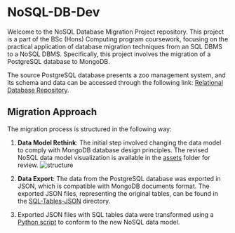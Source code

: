 # NoSQL-DB-Dev
Welcome to the NoSQL Database Migration Project repository. This project is a part of the BSc (Hons) Computing program coursework, focusing on the practical application of database migration techniques from an SQL DBMS to a NoSQL DBMS. Specifically, this project involves the migration of a PostgreSQL database to MongoDB.

The source PostgreSQL database presents a zoo management system, and its schema and data can be accessed through the following link: [Relational Database Repository](https://github.com/anyaachan/Relational-Database-Practice).

## Migration Approach

The migration process is structured in the following way: 

1. **Data Model Rethink**: The initial step involved changing the data model to comply with MongoDB database design principles. The revised NoSQL data model visualization is available in the [assets](Assets) folder for review.
![structure](https://github.com/anyaachan/NoSQL-DB-Dev/assets/53533713/b62afd00-36dc-4451-8d40-cd595c3b483f)

3. **Data Export**: The data from the PostgreSQL database was exported in JSON, which is compatible with MongoDB documents format. The exported JSON files, representing the original tables, can be found in the [SQL-Tables-JSON](SQL-Tables-JSON) directory.
4. Exported JSON files with SQL tables data were transformed using a [Python script](json-convert.py) to conform to the new NoSQL data model. 
